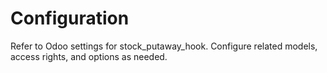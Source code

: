 # Configuration

Refer to Odoo settings for stock_putaway_hook. Configure related models, access rights, and options as needed.
